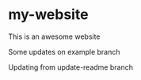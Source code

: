 # my-website

This is an awesome website

Some updates on example branch

Updating from update-readme branch
